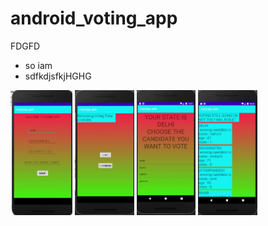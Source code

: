 # android_voting_app
FDGFD
* so iam
* sdfkdjsfkjHGHG

<img src="images/1.JPG" height="200" alt="SCREENSHOT">
<img src="images/2.JPG" height="200" alt="SCREENSHOT">
<img src="images/5.JPG" height="200" alt="SCREENSHOT">
<img src="images/6.JPG" height="200" alt="SCREENSHOT">
